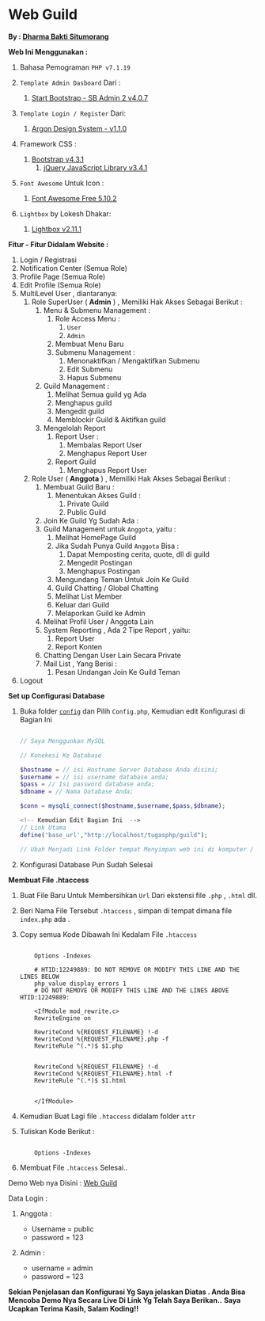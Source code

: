 # Web Guild 

**By : [Dharma Bakti Situmorang](https://facebook.com/adiknya.situmorang)**

**Web Ini Menggunakan :**

1. Bahasa Pemograman `PHP v7.1.19`
   
2. `Template Admin Dasboard` Dari : 
   1. [Start Bootstrap - SB Admin 2 v4.0.7](https://startbootstrap.com/template-overviews/sb-admin-2)
   
3. `Template Login / Register` Dari:
   1. [Argon Design System - v1.1.0](https://www.creative-tim.com/product/argon-design-system)
   
4. Framework CSS :
   1. [Bootstrap v4.3.1](https://getbootstrap.com/)
      1. [jQuery JavaScript Library v3.4.1](https://jquery.com/)
   
5. `Font Awesome` Untuk Icon :
   1. [Font Awesome Free 5.10.2](https://fontawesome.com)
   
6. `Lightbox` by Lokesh Dhakar:
   1. [Lightbox v2.11.1](http://lokeshdhakar.com/projects/lightbox2/)
   
**Fitur - Fitur Didalam Website :**

1. Login / Registrasi 
2. Notification Center (Semua Role)
3. Profile Page (Semua Role)
4. Edit Profile (Semua Role)
5. MultiLevel User , diantaranya:
   1. Role SuperUser ( **Admin** ) , Memiliki Hak Akses Sebagai Berikut :
      1. Menu & Submenu Management :
         1. Role Access Menu :
            1. `User`
            2. `Admin`
         2. Membuat Menu Baru
         3. Submenu Management :
            1. Menonaktifkan / Mengaktifkan Submenu
            2. Edit Submenu
            3. Hapus Submenu
      2. Guild Management :
         1. Melihat Semua guild yg Ada
         2. Menghapus guild 
         3. Mengedit guild
         4. Memblockir Guild & Aktifkan guild
      3. Mengelolah Report 
         1. Report User :
            1. Membalas Report User
            2. Menghapus Report User
         2. Report Guild
            1. Menghapus Report User
   2. Role User ( **Anggota** ) , Memiliki Hak Akses Sebagai Berikut :
      1. Membuat Guild Baru :
         1. Menentukan Akses Guild :
            1. Private Guild
            2. Public Guild
      2. Join Ke Guild Yg Sudah Ada :
      3. Guild Management untuk `Anggota`, yaitu :
         1. Melihat HomePage Guild 
         2. Jika Sudah Punya Guild `Anggota` Bisa :
            1. Dapat Memposting cerita, quote, dll di guild
            2. Mengedit Postingan
            3. Menghapus Postingan
         3. Mengundang Teman Untuk Join Ke Guild
         4. Guild Chatting / Global Chatting
         5. Melihat List Member 
         6. Keluar dari Guild
         7. Melaporkan Guild ke Admin
      4. Melihat Profil User / Anggota Lain 
      5. System Reporting , Ada 2 Tipe Report , yaitu:
         1. Report User
         2. Report Konten
      6. Chatting Dengan User Lain Secara Private
      7. Mail List , Yang Berisi :
         1. Pesan Undangan Join Ke Guild Teman
6. Logout

**Set up Configurasi Database** 

1. Buka folder [`config`](config/config.php) dan Pilih `Config.php`, Kemudian edit Konfigurasi di Bagian Ini

    ```Php

    // Saya Menggunkan MySQL 

    // Konekesi Ke Database 

    $hostname = // isi Hostname Server Database Anda disini;
    $username = // isi username database anda;
    $pass = // Isi password database anda;
    $dbname = // Nama Database Anda;

    $conn = mysqli_connect($hostname,$username,$pass,$dbname);

    <!-- Kemudian Edit Bagian Ini  -->
    // Link Utama
    define('base_url',"http://localhost/tugasphp/guild");

    // Ubah Menjadi Link Folder tempat Menyimpan web ini di komputer / laptop anda

    ```
2. Konfigurasi Database Pun Sudah Selesai

**Membuat File .htaccess**

1. Buat File Baru Untuk Membersihkan `Url` Dari ekstensi file `.php` , `.html` dll.
2. Beri Nama File Tersebut `.htaccess` , simpan di tempat dimana file `index.php` ada .
3. Copy semua Kode Dibawah Ini Kedalam File `.htaccess`

    ```htaccess
        
        Options -Indexes

        # HTID:12249889: DO NOT REMOVE OR MODIFY THIS LINE AND THE LINES BELOW
        php_value display_errors 1
        # DO NOT REMOVE OR MODIFY THIS LINE AND THE LINES ABOVE HTID:12249889:

        <IfModule mod_rewrite.c>
        RewriteEngine on

        RewriteCond %{REQUEST_FILENAME} !-d
        RewriteCond %{REQUEST_FILENAME}.php -f
        RewriteRule ^(.*)$ $1.php


        RewriteCond %{REQUEST_FILENAME} !-d
        RewriteCond %{REQUEST_FILENAME}.html -f
        RewriteRule ^(.*)$ $1.html


        </IfModule>

    ```
4. Kemudian Buat Lagi file `.htaccess` didalam folder `attr`
5. Tuliskan Kode Berikut :
    
    ```htaccess

        Options -Indexes

    ```

6. Membuat File `.htaccess` Selesai..



Demo Web nya Disini : [Web Guild](https://awesomeguild.000webhostapp.com)

Data Login :

1. Anggota :
   * Username = public
   * password = 123

2. Admin :
   * username = admin
   * password = 123


**Sekian Penjelasan dan Konfigurasi Yg Saya jelaskan Diatas . Anda Bisa Mencoba Demo Nya Secara Live Di Link Yg Telah Saya Berikan..**
**Saya Ucapkan Terima Kasih, Salam Koding!!**